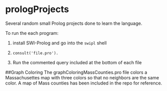 # prologProjects
Several random small Prolog projects done to learn the language.

To run the each program:

1. install SWI-Prolog and go into the `swipl` shell

2. `consult('file.pro').`

3. Run the commented query included at the bottom of each file


##Graph Coloring
The graphColoringMassCounties.pro file colors a Massachusettes map with three colors so that no neighbors are the same color. A map of Mass counties has been included in the repo for reference.
